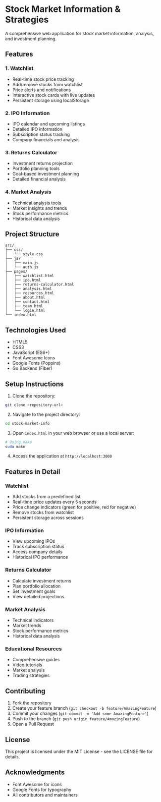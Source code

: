 # Stock Market Information & Strategies

A comprehensive web application for stock market information, analysis, and investment planning.

## Features

### 1. Watchlist
- Real-time stock price tracking
- Add/remove stocks from watchlist
- Price alerts and notifications
- Interactive stock cards with live updates
- Persistent storage using localStorage

### 2. IPO Information
- IPO calendar and upcoming listings
- Detailed IPO information
- Subscription status tracking
- Company financials and analysis

### 3. Returns Calculator
- Investment returns projection
- Portfolio planning tools
- Goal-based investment planning
- Detailed financial analysis

### 4. Market Analysis
- Technical analysis tools
- Market insights and trends
- Stock performance metrics
- Historical data analysis


## Project Structure

```
src/
├── css/
│   └── style.css
├── js/
│   ├── main.js
│   └── auth.js
├── pages/
│   ├── watchlist.html
│   ├── ipo.html
│   ├── returns-calculator.html
│   ├── analysis.html
│   ├── resources.html
│   ├── about.html
│   ├── contact.html
│   ├── team.html
│   └── login.html
└── index.html
```

## Technologies Used

- HTML5
- CSS3
- JavaScript (ES6+)
- Font Awesome Icons
- Google Fonts (Poppins)
- Go Backend (Fiber)

## Setup Instructions

1. Clone the repository:
```bash
git clone <repository-url>
```

2. Navigate to the project directory:
```bash
cd stock-market-info
```

3. Open `index.html` in your web browser or use a local server:
```bash
# Using make
sudo make

```

4. Access the application at `http://localhost:3000`

## Features in Detail

### Watchlist
- Add stocks from a predefined list
- Real-time price updates every 5 seconds
- Price change indicators (green for positive, red for negative)
- Remove stocks from watchlist
- Persistent storage across sessions

### IPO Information
- View upcoming IPOs
- Track subscription status
- Access company details
- Historical IPO performance

### Returns Calculator
- Calculate investment returns
- Plan portfolio allocation
- Set investment goals
- View detailed projections

### Market Analysis
- Technical indicators
- Market trends
- Stock performance metrics
- Historical data analysis

### Educational Resources
- Comprehensive guides
- Video tutorials
- Market analysis
- Trading strategies

## Contributing

1. Fork the repository
2. Create your feature branch (`git checkout -b feature/AmazingFeature`)
3. Commit your changes (`git commit -m 'Add some AmazingFeature'`)
4. Push to the branch (`git push origin feature/AmazingFeature`)
5. Open a Pull Request

## License

This project is licensed under the MIT License - see the LICENSE file for details.

## Acknowledgments

- Font Awesome for icons
- Google Fonts for typography
- All contributors and maintainers 